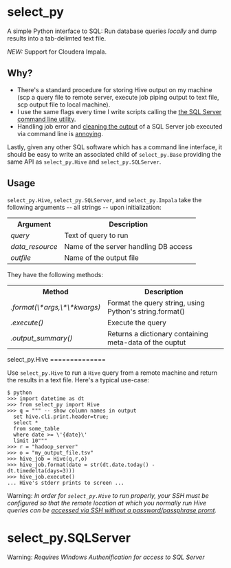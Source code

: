 select_py
=========

A simple Python interface to SQL: Run database queries *locally* and dump results into a tab-delimted text file.

*NEW:* Support for Cloudera Impala.

Why?
----

<ul>
  <li>There's a standard procedure for storing Hive output on my machine (scp a query file to remote server, execute job piping output to text file, scp output file to local machine).</li>
  <li>I use the same flags every time I write scripts calling the <a href="http://msdn.microsoft.com/en-us/library/ms162773.aspx">the SQL Server command line utility</a>.</li>
  <li>Handling job error and <a href="http://stackoverflow.com/questions/2362229/how-to-supress-hyphens-in-sqlcmd">cleaning the output</a> of a SQL Server job executed via command line is <a href="http://www.experts-exchange.com/Database/MS-SQL-Server/Q_28189009.html">annoying</a>.</li>
</ul>

Lastly, given any other SQL software which has a command line interface, it should be easy to write an associated child of `select_py.Base` providing the same API as `select_py.Hive` and `select_py.SQLServer`.

Usage
-----

`select_py.Hive`, `select_py.SQLServer`, and `select_py.Impala` take the following arguments -- all strings -- upon initialization:

<table>
  <tr>
    <th>Argument</th><th>Description</th>
  </tr>
  <tr>
    <td><em>query</em></td><td>Text of query to run</td>
  </tr>
  <tr>
    <td><em>data_resource</em></td><td>Name of the server handling DB access</td>
  </tr>
  <tr>
    <td><em>outfile</em></td><td>Name of the output file</td>
  </tr>
</table>

They have the following methods:

<table>
  <tr>
    <th>Method</th><th>Description</th>
  <tr>
    <td><em>.format(\*args,\*\*kwargs)</em></td><td>Format the query string, using Python's string.format()</td>
  </tr>
  <tr>
    <td><em>.execute()</em></td><td>Execute the query</td>
  </tr>
  <tr>
    <td><em>.output_summary()</em></td><td>Returns a dictionary containing meta-data of the ouptut</td>
  </tr>
<table>
select_py.Hive
==============

Use `select_py.Hive` to run a `Hive` query from a remote machine and return the results in a text file. Here's a typical use-case:

    $ python
    >>> import datetime as dt
    >>> from select_py import Hive
    >>> q = """ -- show column names in output
      set hive.cli.print.header=true;
      select *
      from some_table
      where date >= \'{date}\'
      limit 10"""
    >>> r = "hadoop_server"
    >>> o = "my_output_file.tsv"
    >>> hive_job = Hive(q,r,o)
    >>> hive_job.format(date = str(dt.date.today() - dt.timedelta(days=3)))
    >>> hive_job.execute()
    ... Hive's stderr prints to screen ...


Warning: *In order for `select_py.Hive` to run properly, your SSH must be configured so that the remote location at which you normally run Hive queries can be <a href="http://www.linuxproblem.org/art_9.html">accessed via SSH without a password/passphrase promt</a>.*

select_py.SQLServer
===================

Warning: *Requires Windows Authenification for access to SQL Server*
